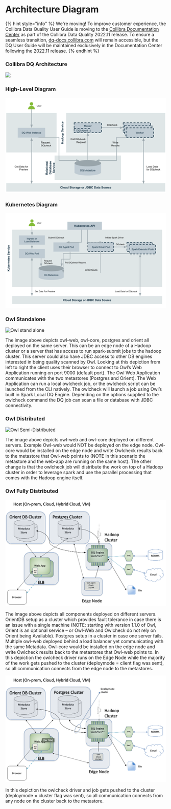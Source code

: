 # Architecture Diagram

{% hint style="info" %}
We're moving! To improve customer experience, the Collibra Data Quality User Guide is moving to the [Collibra Documentation Center](https://productresources.collibra.com/docs/collibra/latest/Content/Home.htm) as part of the Collibra Data Quality 2022.11 release. To ensure a seamless transition, [dq-docs.collibra.com](../../) will remain accessible, but the DQ User Guide will be maintained exclusively in the Documentation Center following the 2022.11 release.&#x20;
{% endhint %}

### Collibra DQ Architecture

![](../../.gitbook/assets/2022-05-12\_21-11-46.png)

### High-Level Diagram <a href="#howlstandalone" id="howlstandalone"></a>

![](<../../.gitbook/assets/image (27).png>)

### Kubernetes Diagram

![](<../../.gitbook/assets/image (26).png>)

### Owl Standalone <a href="#howlstandalone" id="howlstandalone"></a>

![Owl stand alone](https://lh3.googleusercontent.com/v8y\_20neYCCo1FoOAkc3Zc\_xItIPevxxVGiNbYy5L1F9oi-lJF5lyNkAr5ZMN00ERbEU4FS\_j3kvZzgUf08ceeo0U0Sgc3tnFflOuVShrRfETUSkhtYOmPQxmaCaGpHO2hrWIW\_V)

The image above depicts owl-web, owl-core, postgres and orient all deployed on the same server. This can be an edge node of a Hadoop cluster or a server that has access to run spark-submit jobs to the hadoop cluster. This server could also have JDBC access to other DB engines interested in being quality scanned by Owl. Looking at this depiction from left to right the client uses their browser to connect to Owl’s Web Application running on port 9000 (default port). The Owl Web Application communicates with the two metastores (Postgres and Orient). The Web Application can run a local owlcheck job, or the owlcheck script can be launched from the CLI natively. The owlcheck will launch a job using Owl’s built in Spark Local DQ Engine. Depending on the options supplied to the owlcheck command the DQ job can scan a file or database with JDBC connectivity.

### Owl Distributed <a href="#howldistributed" id="howldistributed"></a>

![Owl Semi-Distributed](https://lh4.googleusercontent.com/j4licslWJZLkm1CKVrD9P98RY8Ycjzphs1tUtVqrQuSms29yu5z4inBW3yxBCUR6JxpP8TIR45fiCshSJXVIHKQshIW4bREApPduNbewWf6cUPuvp\_26gYFcl1wruEsJEecMQrF4)

The image above depicts owl-web and owl-core deployed on different servers. Example Owl-web would NOT be deployed on the edge node. Owl-core would be installed on the edge node and write Owlcheck results back to the metastore that Owl-web points to (NOTE in this scenario the metastore and the web-app are running on the same host). The other change is that the owlcheck job will distribute the work on top of a Hadoop cluster in order to leverage spark and use the parallel processing that comes with the Hadoop engine itself.

### Owl Fully Distributed <a href="#howlfullydistributed" id="howlfullydistributed"></a>

![](<../../.gitbook/assets/image (95).png>)

The image above depicts all components deployed on different servers. OrientDB setup as a cluster which provides fault tolerance in case there is an issue with a single machine (NOTE: starting with version 1.1.0 of Owl, Orient is an optional service – or Owl-Web and Owlcheck do not rely on Orient being Available). Postgres setup in a cluster in case one server fails. Multiple owl-web deployed behind a load balancer yet communicating with the same Metadata. Owl-core would be installed on the edge node and write Owlcheck results back to the metastores that Owl-web points to. In this depiction the owlcheck driver runs on the Edge Node while the majority of the work gets pushed to the cluster (deploymode = client flag was sent), so all communication connects from the edge node to the metastores.

![](<../../.gitbook/assets/image (35).png>)

In this depiction the owlcheck driver and job gets pushed to the cluster (deploymode = cluster flag was sent), so all communication connects from any node on the cluster back to the metastore.
